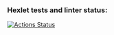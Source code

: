 ### Hexlet tests and linter status:
[![Actions Status](https://github.com/olenberg/frontend-project-lvl1/workflows/hexlet-check/badge.svg)](https://github.com/olenberg/frontend-project-lvl1/actions)